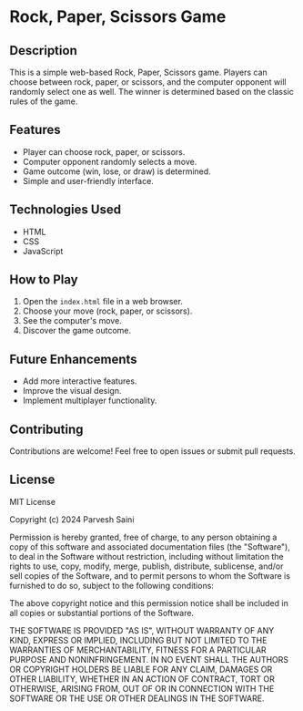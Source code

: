 # Rock, Paper, Scissors Game

## Description

This is a simple web-based Rock, Paper, Scissors game. Players can choose between rock, paper, or scissors, and the computer opponent will randomly select one as well. The winner is determined based on the classic rules of the game.

## Features

- Player can choose rock, paper, or scissors.
- Computer opponent randomly selects a move.
- Game outcome (win, lose, or draw) is determined.
- Simple and user-friendly interface.

## Technologies Used

- HTML
- CSS
- JavaScript

## How to Play

1. Open the `index.html` file in a web browser.
2. Choose your move (rock, paper, or scissors).
3. See the computer's move.
4. Discover the game outcome.

## Future Enhancements

- Add more interactive features.
- Improve the visual design.
- Implement multiplayer functionality.

## Contributing

Contributions are welcome! Feel free to open issues or submit pull requests.

## License

MIT License

Copyright (c) 2024 Parvesh Saini

Permission is hereby granted, free of charge, to any person obtaining a copy
of this software and associated documentation files (the "Software"), to deal
in the Software without restriction, including without limitation the rights
to use, copy, modify, merge, publish, distribute, sublicense, and/or sell
copies of the Software, and to permit persons to whom the Software is
furnished to do so, subject to the following conditions:

The above copyright notice and this permission notice shall be included in all
copies or substantial portions of the Software.

THE SOFTWARE IS PROVIDED "AS IS", WITHOUT WARRANTY OF ANY KIND, EXPRESS OR
IMPLIED, INCLUDING BUT NOT LIMITED TO THE WARRANTIES OF MERCHANTABILITY,
FITNESS FOR A PARTICULAR PURPOSE AND NONINFRINGEMENT. IN NO EVENT SHALL THE
AUTHORS OR COPYRIGHT HOLDERS BE LIABLE FOR ANY CLAIM, DAMAGES OR OTHER
LIABILITY, WHETHER IN AN ACTION OF CONTRACT, TORT OR OTHERWISE, ARISING FROM,
OUT OF OR IN CONNECTION WITH THE SOFTWARE OR THE USE OR OTHER DEALINGS IN THE
SOFTWARE.

